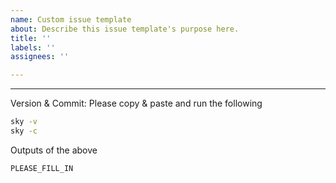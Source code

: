 ```yaml
---
name: Custom issue template
about: Describe this issue template's purpose here.
title: ''
labels: ''
assignees: ''

---
```


<!-- Describe the bug report / feature request here -->


----

<!-- Background info to help us troubleshoot -->
Version & Commit: Please copy & paste and run the following
```bash
sky -v
sky -c
```
Outputs of the above
```
PLEASE_FILL_IN
```
